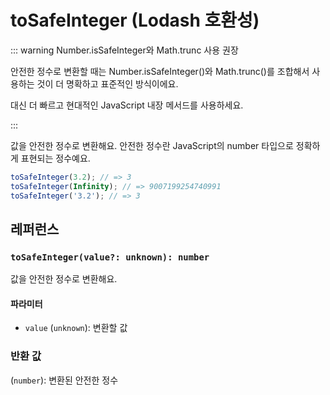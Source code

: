 # toSafeInteger (Lodash 호환성)

::: warning Number.isSafeInteger와 Math.trunc 사용 권장

안전한 정수로 변환할 때는 Number.isSafeInteger()와 Math.trunc()를 조합해서 사용하는 것이 더 명확하고 표준적인 방식이에요.

대신 더 빠르고 현대적인 JavaScript 내장 메서드를 사용하세요.

:::

값을 안전한 정수로 변환해요. 안전한 정수란 JavaScript의 number 타입으로 정확하게 표현되는 정수예요.

```typescript
toSafeInteger(3.2); // => 3
toSafeInteger(Infinity); // => 9007199254740991
toSafeInteger('3.2'); // => 3
```

## 레퍼런스

### `toSafeInteger(value?: unknown): number`

값을 안전한 정수로 변환해요.

#### 파라미터

- `value` (`unknown`): 변환할 값

### 반환 값

(`number`): 변환된 안전한 정수

